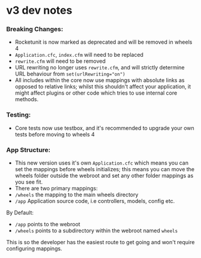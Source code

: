 # v3 dev notes

### Breaking Changes:

 - Rocketunit is now marked as deprecated and will be removed in wheels 4
 - `Application.cfc`, `index.cfm`  will need to be replaced
 - `rewrite.cfm` will need to be removed
 - URL rewriting no longer uses `rewrite.cfm`, and will strictly determine URL behaviour from `set(urlRewriting="on")`
 - All includes within the core now use mappings with absolute links as opposed to relative links; whilst this shouldn't affect your application, it might affect plugins or other code which tries to use internal core methods.

### Testing:

 - Core tests now use testbox, and it's recommended to upgrade your own tests before moving to wheels 4

### App Structure:

 - This new version uses it's own `Application.cfc` which means you can set the mappings before wheels initializes; this means you can move the wheels folder outside the webroot and set any other folder mappings as you see fit.
 - There are two primary mappings:
  - `/wheels`     the mapping to the main wheels directory
  - `/app`        Application source code, i.e controllers, models, config etc.

 By Default:
 - `/app` points to the webroot
 - `/wheels` points to a subdirectory within the webroot named `wheels`

 This is so the developer has the easiest route to get going and won't require configuring mappings.
